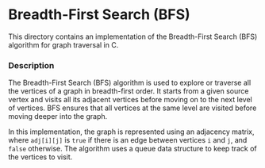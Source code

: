 # Breadth-First Search (BFS) 

This directory contains an implementation of the Breadth-First Search (BFS) algorithm for graph traversal in C.

### Description

The Breadth-First Search (BFS) algorithm is used to explore or traverse all the vertices of a graph in breadth-first order. It starts from a given source vertex and visits all its adjacent vertices before moving on to the next level of vertices. BFS ensures that all vertices at the same level are visited before moving deeper into the graph.

In this implementation, the graph is represented using an adjacency matrix, where `adj[i][j]` is `true` if there is an edge between vertices `i` and `j`, and `false` otherwise. The algorithm uses a queue data structure to keep track of the vertices to visit.